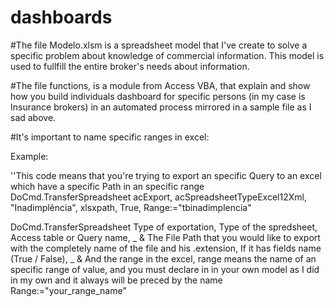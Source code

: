 # dashboards
#The file Modelo.xlsm is a spreadsheet model that I've create to solve a specific problem about knowledge of commercial information. This model is used to fullfill the entire broker's needs about information.

#The file functions, is a module from Access VBA, that explain and show how you build individuals dashboard for specific persons (in my case is Insurance brokers) in an automated process mirrored in a sample file as I sad above.

#It's important to name specific ranges in excel: 

Example: 

''This code means that you're trying to export an specific Query to an excel which have a specific Path in an specific range
  DoCmd.TransferSpreadsheet acExport, acSpreadsheetTypeExcel12Xml, "Inadimplência", xlsxpath, True, Range:="tbinadimplencia"
  
  DoCmd.TransferSpreadsheet Type of exportation, Type of the spredsheet, Access table or Query name, _
  & The File Path that you would like to export with the completely name of the file and his .extension, If it has fields name (True / False), _
& And the range in the excel, range means the name of an specific range of value, and you must declare in in your own model as I did in my own
and it always will be preced by the name Range:="your_range_name"
  
  
